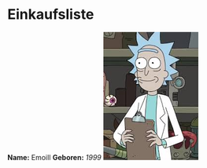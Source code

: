 # Einkaufsliste

**Name:** Emoill
**Geboren:** *1999*
![Alternativer Text](https://github.com/Emoill/Einkaufsliste/blob/bild/pb.jpg)
